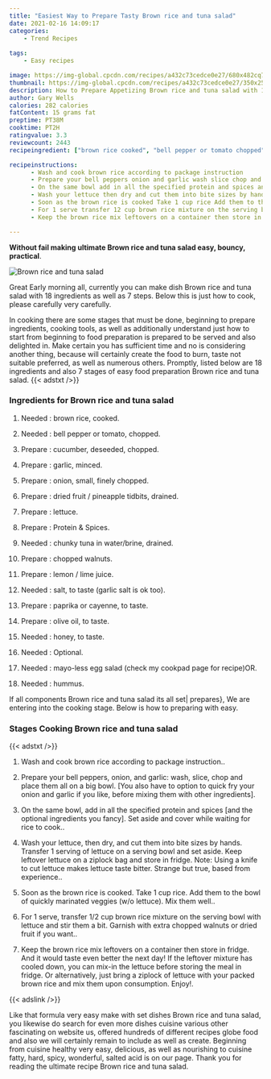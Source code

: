 ```yaml
---
title: "Easiest Way to Prepare Tasty Brown rice and tuna salad"
date: 2021-02-16 14:09:17
categories:
    - Trend Recipes
    
tags:
    - Easy recipes

image: https://img-global.cpcdn.com/recipes/a432c73cedce0e27/680x482cq70/brown-rice-and-tuna-salad-recipe-main-photo.jpg
thumbnail: https://img-global.cpcdn.com/recipes/a432c73cedce0e27/350x250cq70/brown-rice-and-tuna-salad-recipe-main-photo.jpg
description: How to Prepare Appetizing Brown rice and tuna salad with 18 ingredients and 7 stages of easy cooking.
author: Gary Wells
calories: 282 calories
fatContent: 15 grams fat
preptime: PT38M
cooktime: PT2H
ratingvalue: 3.3
reviewcount: 2443
recipeingredient: ["brown rice cooked", "bell pepper or tomato chopped", "cucumber deseeded chopped", "garlic minced", "onion small finely chopped", "dried fruit  pineapple tidbits drained", "lettuce", "Protein  Spices", "chunky tuna in waterbrine drained", "chopped walnuts", "lemon  lime juice", "salt to taste garlic salt is ok too", "paprika or cayenne to taste", "olive oil to taste", "honey to taste", "Optional", "mayoless egg salad check my cookpad page for recipeOR", "hummus"]

recipeinstructions: 
      - Wash and cook brown rice according to package instruction 
      - Prepare your bell peppers onion and garlic wash slice chop and place them all on a big bowl You also have to option to quick fry your onion and garlic if you like before mixing them with other ingredients 
      - On the same bowl add in all the specified protein and spices and the optional ingredients you fancy Set aside and cover while waiting for rice to cook 
      - Wash your lettuce then dry and cut them into bite sizes by hands Transfer 1 serving of lettuce on a serving bowl and set aside Keep leftover lettuce on a ziplock bag and store in fridge Note Using a knife to cut lettuce makes lettuce taste bitter Strange but true based from experience 
      - Soon as the brown rice is cooked Take 1 cup rice Add them to the bowl of quickly marinated veggies wo lettuce Mix them well 
      - For 1 serve transfer 12 cup brown rice mixture on the serving bowl with lettuce and stir them a bit Garnish with extra chopped walnuts or dried fruit if you want 
      - Keep the brown rice mix leftovers on a container then store in fridge And it would taste even better the next day If the leftover mixture has cooled down you can mixin the lettuce before storing the meal in fridge Or alternatively just bring a ziplock of lettuce with your packed brown rice and mix them upon consumption Enjoy

---
```




**Without fail making ultimate Brown rice and tuna salad easy, bouncy, practical**. 


![Brown rice and tuna salad](https://img-global.cpcdn.com/recipes/a432c73cedce0e27/680x482cq70/brown-rice-and-tuna-salad-recipe-main-photo.jpg "Brown rice and tuna salad")




Great Early morning all, currently you can make dish Brown rice and tuna salad with 18 ingredients as well as 7 steps. Below this is just how to cook, please carefully very carefully.

In cooking there are some stages that must be done, beginning to prepare ingredients, cooking tools, as well as additionally understand just how to start from beginning to food preparation is prepared to be served and also delighted in. Make certain you has sufficient time and no is considering another thing, because will certainly create the food to burn, taste not suitable preferred, as well as numerous others. Promptly, listed below are 18 ingredients and also 7 stages of easy food preparation Brown rice and tuna salad.
{{< adstxt />}}

### Ingredients for Brown rice and tuna salad


1. Needed  : brown rice, cooked.

1. Needed  : bell pepper or tomato, chopped.

1. Prepare  : cucumber, deseeded, chopped.

1. Prepare  : garlic, minced.

1. Prepare  : onion, small, finely chopped.

1. Prepare  : dried fruit / pineapple tidbits, drained.

1. Prepare  : lettuce.

1. Prepare  : Protein &amp; Spices.

1. Needed  : chunky tuna in water/brine, drained.

1. Prepare  : chopped walnuts.

1. Prepare  : lemon / lime juice.

1. Needed  : salt, to taste (garlic salt is ok too).

1. Prepare  : paprika or cayenne, to taste.

1. Prepare  : olive oil, to taste.

1. Needed  : honey, to taste.

1. Needed  : Optional.

1. Needed  : mayo-less egg salad (check my cookpad page for recipe)OR.

1. Needed  : hummus.



If all components Brown rice and tuna salad its all set| prepares}, We are entering into the cooking stage. Below is how to preparing with easy.

### Stages Cooking Brown rice and tuna salad

{{< adstxt />}}


1. Wash and cook brown rice according to package instruction..



1. Prepare your bell peppers, onion, and garlic: wash, slice, chop and place them all on a big bowl. [You also have to option to quick fry your onion and garlic if you like, before mixing them with other ingredients].



1. On the same bowl, add in all the specified protein and spices [and the optional ingredients you fancy]. Set aside and cover while waiting for rice to cook..



1. Wash your lettuce, then dry, and cut them into bite sizes by hands. Transfer 1 serving of lettuce on a serving bowl and set aside. Keep leftover lettuce on a ziplock bag and store in fridge. Note: Using a knife to cut lettuce makes lettuce taste bitter. Strange but true, based from experience..



1. Soon as the brown rice is cooked. Take 1 cup rice. Add them to the bowl of quickly marinated veggies (w/o lettuce). Mix them well..



1. For 1 serve, transfer 1/2 cup brown rice mixture on the serving bowl with lettuce and stir them a bit. Garnish with extra chopped walnuts or dried fruit if you want..



1. Keep the brown rice mix leftovers on a container then store in fridge. And it would taste even better the next day! If the leftover mixture has cooled down, you can mix-in the lettuce before storing the meal in fridge. Or alternatively, just bring a ziplock of lettuce with your packed brown rice and mix them upon consumption. Enjoy!.





{{< adslink />}}

Like that formula very easy make with set dishes Brown rice and tuna salad, you likewise do search for even more dishes cuisine various other fascinating on website us, offered hundreds of different recipes globe food and also we will certainly remain to include as well as create. Beginning from cuisine healthy very easy, delicious, as well as nourishing to cuisine fatty, hard, spicy, wonderful, salted acid is on our page. Thank you for reading the ultimate recipe Brown rice and tuna salad.
